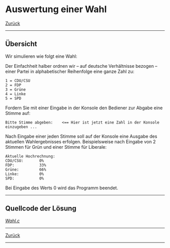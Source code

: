 # Auswertung einer Wahl

[Zurück](./../Exercises.md)

---

## Übersicht

Wir simulieren wie folgt eine Wahl:

Der Einfachheit halber ordnen wir &ndash; auf deutsche Verhältnisse bezogen &ndash; einer
Partei in alphabetischer Reihenfolge eine ganze Zahl zu:

```
1 = CDU/CSU
2 = FDP
3 = Grüne
4 = Linke
5 = SPD
```

Fordern Sie mit einer Eingabe in der Konsole
den Bediener zur Abgabe eine Stimme auf:

```
Bitte Stimme abgeben:    <== Hier ist jetzt eine Zahl in der Konsole einzugeben ...
```

Nach Eingabe einer jeden Stimme soll auf der Konsole eine Ausgabe
des aktuellen Wahlergebnisses erfolgen.
Beispielsweise nach Eingabe von 2 Stimmen
für Grün und einer Stimme für Liberale:

```
Aktuelle Hochrechnung:
CDU/CSU:       0%
FDP:           33%
Grüne:         66%
Linke:         0%
SPD:           0%
```

Bei Eingabe des Werts 0 wird das Programm beendet.


---

## Quellcode der Lösung

[*Wahl.c*](./Wahl.c)

---

[Zurück](./../Exercises.md)

---
